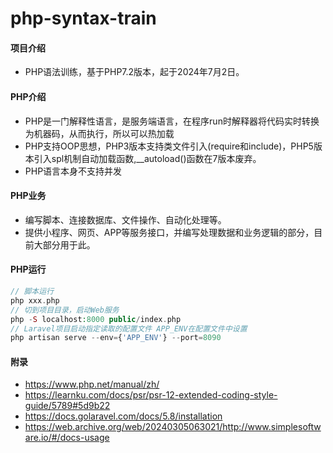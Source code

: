 # php-syntax-train

####  项目介绍
- PHP语法训练，基于PHP7.2版本，起于2024年7月2日。

#### PHP介绍
- PHP是一门解释性语言，是服务端语言，在程序run时解释器将代码实时转换为机器码，从而执行，所以可以热加载
- PHP支持OOP思想，PHP3版本支持类文件引入(require和include)，PHP5版本引入spl机制自动加载函数,__autoload()函数在7版本废弃。
- PHP语言本身不支持并发

#### PHP业务
- 编写脚本、连接数据库、文件操作、自动化处理等。
- 提供小程序、网页、APP等服务接口，并编写处理数据和业务逻辑的部分，目前大部分用于此。

#### PHP运行
```php
// 脚本运行
php xxx.php
// 切到项目目录，启动Web服务
php -S localhost:8000 public/index.php
// Laravel项目启动指定读取的配置文件 APP_ENV在配置文件中设置
php artisan serve --env={'APP_ENV'} --port=8090
```

#### 附录
- https://www.php.net/manual/zh/
- https://learnku.com/docs/psr/psr-12-extended-coding-style-guide/5789#5d9b22
- https://docs.golaravel.com/docs/5.8/installation
- https://web.archive.org/web/20240305063021/http://www.simplesoftware.io/#/docs-usage

